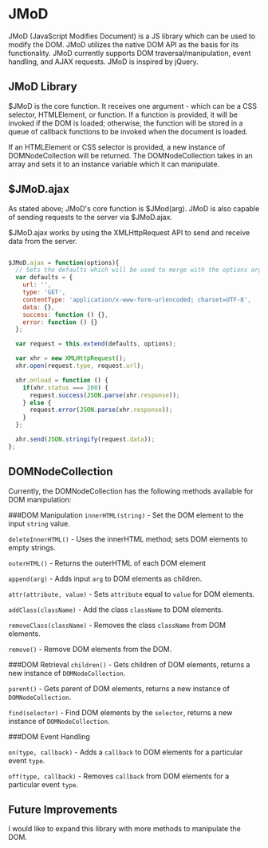 JMoD
=====

JMoD (JavaScript Modifies Document) is a JS library which can be used to modify the DOM.  JMoD utilizes the native DOM API as the basis for its functionality.  JMoD currently supports DOM traversal/manipulation, event handling, and AJAX requests. JMoD is inspired by jQuery.


JMoD Library
-------------
$JMoD is the core function.  It receives one argument - which can be a CSS selector, HTMLElement, or function.  If a function is provided, it will be invoked if the DOM is loaded; otherwise, the function will be stored in a queue of callback functions to be invoked when the document is loaded.

If an HTMLElement or CSS selector is provided, a new instance of DOMNodeCollection will be returned.  The DOMNodeCollection takes in an array and sets it to an instance variable which it can manipulate.

$JMoD.ajax
-------------
As stated above; JMoD's core function is $JMod(arg).  JMoD is also capable of sending requests to the server via $JMoD.ajax.

$JMoD.ajax works by using the XMLHttpRequest API to send and receive data from the server.

```javascript

$JMoD.ajax = function(options){
  // Sets the defaults which will be used to merge with the options argument
  var defaults = {
    url: '',
    type: 'GET',
    contentType: 'application/x-www-form-urlencoded; charset=UTF-8',
    data: {},
    success: function () {},
    error: function () {}
  };

  var request = this.extend(defaults, options);

  var xhr = new XMLHttpRequest();
  xhr.open(request.type, request.url);

  xhr.onload = function () {
    if(xhr.status === 200) {
      request.success(JSON.parse(xhr.response));
    } else {
      request.error(JSON.parse(xhr.response));
    }
  };

  xhr.send(JSON.stringify(request.data));
};

```

DOMNodeCollection
----------------------
Currently, the DOMNodeCollection has the following methods available for DOM manipulation:

###DOM Manipulation
`innerHTML(string)` - Set the DOM element to the input `string` value.

`deleteInnerHTML()` - Uses the innerHTML method; sets DOM elements to empty strings.

`outerHTML()` - Returns the outerHTML of each DOM element

`append(arg)` - Adds input `arg` to DOM elements as children.

`attr(attribute, value)` - Sets `attribute` equal to `value` for DOM elements.

`addClass(className)` - Add the class `className` to DOM elements.

`removeClass(className)` - Removes the class `className` from DOM elements.

`remove()` - Remove DOM elements from the DOM.


###DOM Retrieval
`children()` - Gets children of DOM elements, returns a new instance of `DOMNodeCollection`.

`parent()` - Gets parent of DOM elements, returns a new instance of `DOMNodeCollection`.

`find(selector)` - Find DOM elements by the `selector`, returns a new instance of `DOMNodeCollection`.

###DOM Event Handling

`on(type, callback)` - Adds a `callback` to DOM elements for a particular event `type`.

`off(type, callback)` - Removes `callback` from DOM elements for a particular event `type`.

Future Improvements
-----------------------
I would like to expand this library with more methods to manipulate the DOM.
